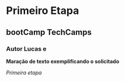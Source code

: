 # Primeiro Etapa
## bootCamp TechCamps
### Autor Lucas e
	
**Maração de texto exemplificando o solicitado**
	
*Primeira etapa*